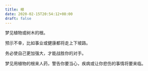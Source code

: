 ```yaml
---
title: 根
date: 2020-02-15T20:54:12+08:00
draft: false
---
```


梦见植物或树木的根。

预示不幸，比如事业或健康都将走上下坡路。

务必使自己更加强大，才能战胜你的对手。

梦见用植物的根来人药，警告你要当心，疾病或让你悲伤的事情将要来临。

